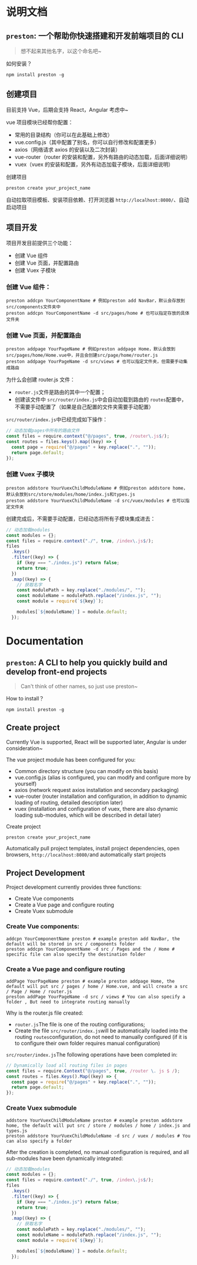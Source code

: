 # 说明文档

## `preston`: 一个帮助你快速搭建和开发前端项目的 CLI

> 想不起来其他名字，以这个命名吧~

如何安装？

```shell
npm install preston -g
```

## 创建项目

目前支持 Vue，后期会支持 React，Angular 考虑中~

vue 项目模块已经帮你配置：

- 常用的目录结构（你可以在此基础上修改）
- vue.config.js（其中配置了别名，你可以自行修改和配置更多）
- axios（网络请求 axios 的安装以及二次封装）
- vue-router（router 的安装和配置，另外有路由的动态加载，后面详细说明）
- vuex（vuex 的安装和配置，另外有动态加载子模块，后面详细说明）

创建项目

```shell
preston create your_project_name
```

自动拉取项目模板、安装项目依赖、打开浏览器 `http://localhost:8080/`、自动启动项目

## 项目开发

项目开发目前提供三个功能：

- 创建 Vue 组件
- 创建 Vue 页面，并配置路由
- 创建 Vuex 子模块

### 创建 Vue 组件：

```shell
preston addcpn YourComponentName # 例如preston add NavBar，默认会存放到src/components文件夹中
preston addcpn YourComponentName -d src/pages/home # 也可以指定存放的具体文件夹
```

### 创建 Vue 页面，并配置路由

```shell
preston addpage YourPageName # 例如preston addpage Home，默认会放到src/pages/home/Home.vue中，并且会创建src/page/home/router.js
preston addpage YourPageName -d src/views # 也可以指定文件夹，但需要手动集成路由
```

为什么会创建 router.js 文件：

- `router.js`文件是路由的其中一个配置；
- 创建该文件中 `src/router/index.js`中会自动加载到路由的 `routes`配置中，不需要手动配置了（如果是自己配置的文件夹需要手动配置）

`src/router/index.js`中已经完成如下操作：

```js
// 动态加载pages中所有的路由文件
const files = require.context("@/pages", true, /router\.js$/);
const routes = files.keys().map((key) => {
  const page = require("@/pages" + key.replace(".", ""));
  return page.default;
});
```

### 创建 Vuex 子模块

```shell
preston addstore YourVuexChildModuleName # 例如preston addstore home，默认会放到src/store/modules/home/index.js和types.js
preston addstore YourVuexChildModuleName -d src/vuex/modules # 也可以指定文件夹
```

创建完成后，不需要手动配置，已经动态将所有子模块集成进去：

```js
// 动态加载modules
const modules = {};
const files = require.context("./", true, /index\.js$/);
files
  .keys()
  .filter((key) => {
    if (key === "./index.js") return false;
    return true;
  })
  .map((key) => {
    // 获取名字
    const modulePath = key.replace("./modules/", "");
    const moduleName = modulePath.replace("/index.js", "");
    const module = require(`${key}`);

    modules[`${moduleName}`] = module.default;
  });
```

# Documentation

## `preston`: A CLI to help you quickly build and develop front-end projects

> Can't think of other names, so just use preston~

How to install？

```shell
npm install preston -g
```

## Create project

Currently Vue is supported, React will be supported later, Angular is under consideration~

The vue project module has been configured for you:

- Common directory structure (you can modify on this basis)
- vue.config.js (alias is configured, you can modify and configure more by yourself)
- axios (network request axios installation and secondary packaging)
- vue-router (router installation and configuration, in addition to dynamic loading of routing, detailed description later)
- vuex (installation and configuration of vuex, there are also dynamic loading sub-modules, which will be described in detail later)

Create project

```shell
preston create your_project_name
```

Automatically pull project templates, install project dependencies, open browsers, `http://localhost:8080/`and automatically start projects

## Project Development

Project development currently provides three functions:

- Create Vue components
- Create a Vue page and configure routing
- Create Vuex submodule

### Create Vue components:

```shell
addcpn YourComponentName preston # example preston add NavBar, the default will be stored in src / components folder
preston addcpn YourComponentName -d src / Pages and the / Home # specific file can also specify the destination folder
```

### Create a Vue page and configure routing

```shell
addPage YourPageName preston # example preston addpage Home, the default will put src / pages / home / Home.vue, and will create a src / Page / Home / router.js
preston addPage YourPageName -d src / views # You can also specify a folder , But need to integrate routing manually
```

Why is the router.js file created:

- `router.js`The file is one of the routing configurations;
- Create the file `src/router/index.js`will be automatically loaded into the routing `routes`configuration, do not need to manually configured (if it is to configure their own folder requires manual configuration)

`src/router/index.js`The following operations have been completed in:

```js
// Dynamically load all routing files in pages
const files = require.Context("@/pages", true, /router \. js $ /);
const routes = files.Keys().Map((key) => {
  const page = require("@/pages" + key.replace(".", ""));
  return page.default;
});
```

### Create Vuex submodule

```shell
addstore YourVuexChildModuleName preston # example preston addstore home, the default will put src / store / modules / home / index.js and types.js
preston addstore YourVuexChildModuleName -d src / vuex / modules # You can also specify a folder
```

After the creation is completed, no manual configuration is required, and all sub-modules have been dynamically integrated:

```js
// 动态加载modules
const modules = {};
const files = require.context("./", true, /index\.js$/);
files
  .keys()
  .filter((key) => {
    if (key === "./index.js") return false;
    return true;
  })
  .map((key) => {
    // 获取名字
    const modulePath = key.replace("./modules/", "");
    const moduleName = modulePath.replace("/index.js", "");
    const module = require(`${key}`);

    modules[`${moduleName}`] = module.default;
  });
```
